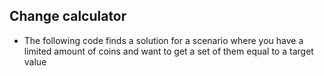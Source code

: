 
## Change calculator
* The following code finds a solution for a scenario where you have a limited amount of coins and want to get a set of them equal to a target value

